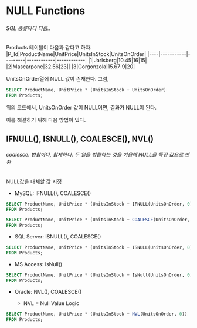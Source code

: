 # NULL Functions

###### SQL 종류마다 다름..

Products 테이블이 다음과 같다고 하자.
|P_Id|ProductName|UnitPrice|UnitsInStock|UnitsOnOrder|
|----|-----------|---------|------------|------------|
|1|Jarlsberg|10.45|16|15|
|2|Mascarpone|32.56|23||
|3|Gorgonzola|15.67|9|20|

UnitsOnOrder열에 NULL 값이 존재한다. 그럼,
```sql
SELECT ProductName, UnitPrice * (UnitsInStock + UnitsOnOrder)
FROM Products;
```
위의 코드에서, UnitsOnOrder 값이 NULL이면, 결과가 NULL이 된다.

이를 해결하기 위해 다음 방법이 있다.

## IFNULL(), ISNULL(), COALESCE(), NVL()
###### coalesce: 병합하다, 합체하다. 두 열을 병합하는 것을 이용해 NULL을 특정 값으로 변환
NULL값을 대체할 값 지정

* MySQL: IFNULL(), COALESCE()
```sql
SELECT ProductName, UnitPrice * (UnitsInStock + IFNULL(UnitsOnOrder, 0))
FROM Products;
```
```sql
SELECT ProductName, UnitPrice * (UnitsInStock + COALESCE(UnitsOnOrder, 0))
FROM Products;
```

* SQL Server: ISNULL(), COALESCE()
```sql
SELECT ProductName, UnitPrice * (UnitsInStock + ISNULL(UnitsOnOrder, 0))
FROM Products;
```

* MS Access: IsNull()
```sql
SELECT ProductName, UnitPrice * (UnitsInStock + IsNull(UnitsOnOrder, 0))
FROM Products;
```

* Oracle: NVL(), COALESCE()
  
  * NVL = Null Value Logic
```sql
SELECT ProductName, UnitPrice * (UnitsInStock + NVL(UnitsOnOrder, 0))
FROM Products;
```
